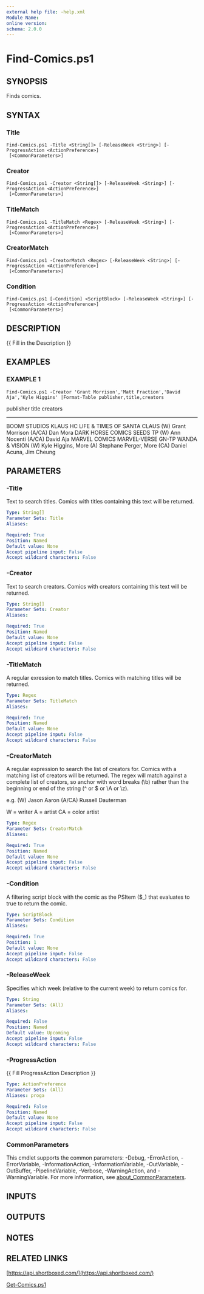 ```yaml
---
external help file: -help.xml
Module Name:
online version:
schema: 2.0.0
---
```


# Find-Comics.ps1

## SYNOPSIS
Finds comics.

## SYNTAX

### Title
```
Find-Comics.ps1 -Title <String[]> [-ReleaseWeek <String>] [-ProgressAction <ActionPreference>]
 [<CommonParameters>]
```

### Creator
```
Find-Comics.ps1 -Creator <String[]> [-ReleaseWeek <String>] [-ProgressAction <ActionPreference>]
 [<CommonParameters>]
```

### TitleMatch
```
Find-Comics.ps1 -TitleMatch <Regex> [-ReleaseWeek <String>] [-ProgressAction <ActionPreference>]
 [<CommonParameters>]
```

### CreatorMatch
```
Find-Comics.ps1 -CreatorMatch <Regex> [-ReleaseWeek <String>] [-ProgressAction <ActionPreference>]
 [<CommonParameters>]
```

### Condition
```
Find-Comics.ps1 [-Condition] <ScriptBlock> [-ReleaseWeek <String>] [-ProgressAction <ActionPreference>]
 [<CommonParameters>]
```

## DESCRIPTION
{{ Fill in the Description }}

## EXAMPLES

### EXAMPLE 1
```
Find-Comics.ps1 -Creator 'Grant Morrison','Matt Fraction','David Aja','Kyle Higgins' |Format-Table publisher,title,creators
```

publisher         title                                creators
---------         -----                                --------
BOOM!
STUDIOS     KLAUS HC LIFE & TIMES OF SANTA CLAUS (W) Grant Morrison (A/CA) Dan Mora
DARK HORSE COMICS SEEDS TP                             (W) Ann Nocenti (A/CA) David Aja
MARVEL COMICS     MARVEL-VERSE GN-TP WANDA & VISION    (W) Kyle Higgins, More (A) Stephane Perger, More (CA) Daniel Acuna, Jim Cheung

## PARAMETERS

### -Title
Text to search titles.
Comics with titles containing this text will be returned.

```yaml
Type: String[]
Parameter Sets: Title
Aliases:

Required: True
Position: Named
Default value: None
Accept pipeline input: False
Accept wildcard characters: False
```

### -Creator
Text to search creators.
Comics with creators containing this text will be returned.

```yaml
Type: String[]
Parameter Sets: Creator
Aliases:

Required: True
Position: Named
Default value: None
Accept pipeline input: False
Accept wildcard characters: False
```

### -TitleMatch
A regular exression to match titles.
Comics with matching titles will be returned.

```yaml
Type: Regex
Parameter Sets: TitleMatch
Aliases:

Required: True
Position: Named
Default value: None
Accept pipeline input: False
Accept wildcard characters: False
```

### -CreatorMatch
A regular expression to search the list of creators for.
Comics with a matching list of creators will be returned.
The regex will match against a complete list of creators, so anchor with word breaks (\b)
rather than the beginning or end of the string (^ or $ or \A or \z).

e.g.
(W) Jason Aaron (A/CA) Russell Dauterman

W = writer
A = artist
CA = color artist

```yaml
Type: Regex
Parameter Sets: CreatorMatch
Aliases:

Required: True
Position: Named
Default value: None
Accept pipeline input: False
Accept wildcard characters: False
```

### -Condition
A filtering script block with the comic as the PSItem ($_) that evaluates to true to
return the comic.

```yaml
Type: ScriptBlock
Parameter Sets: Condition
Aliases:

Required: True
Position: 1
Default value: None
Accept pipeline input: False
Accept wildcard characters: False
```

### -ReleaseWeek
Specifies which week (relative to the current week) to return comics for.

```yaml
Type: String
Parameter Sets: (All)
Aliases:

Required: False
Position: Named
Default value: Upcoming
Accept pipeline input: False
Accept wildcard characters: False
```

### -ProgressAction
{{ Fill ProgressAction Description }}

```yaml
Type: ActionPreference
Parameter Sets: (All)
Aliases: proga

Required: False
Position: Named
Default value: None
Accept pipeline input: False
Accept wildcard characters: False
```

### CommonParameters
This cmdlet supports the common parameters: -Debug, -ErrorAction, -ErrorVariable, -InformationAction, -InformationVariable, -OutVariable, -OutBuffer, -PipelineVariable, -Verbose, -WarningAction, and -WarningVariable. For more information, see [about_CommonParameters](http://go.microsoft.com/fwlink/?LinkID=113216).

## INPUTS

## OUTPUTS

## NOTES

## RELATED LINKS

[https://api.shortboxed.com/](https://api.shortboxed.com/)

[Get-Comics.ps1]()

